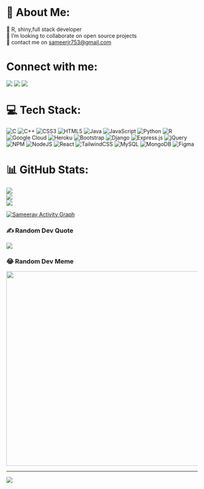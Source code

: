 # 💫 About Me:
🔭 R, shiny,full stack developer<br>👯 I’m looking to collaborate on open source projects<br>💬 contact me on sameerjr753@gmail.com<br>


# Connect with me:
<p align="left">

<a href = "https://www.linkedin.com/in/sameer-ahamed-168864221/"><img src="https://img.icons8.com/fluent/48/000000/linkedin.png"/></a>
<a href = "https://www.instagram.com/sameeray16/"><img src="https://img.icons8.com/fluent/48/000000/instagram-new.png"/></a>
<a href = "https://twitter.com/sameeray16_R6" > <img src="https://img.icons8.com/color/48/000000/twitter--v1.png"/> </a>


</p>

# 💻 Tech Stack:
![C](https://img.shields.io/badge/c-%2300599C.svg?style=for-the-badge&logo=c&logoColor=white) ![C++](https://img.shields.io/badge/c++-%2300599C.svg?style=for-the-badge&logo=c%2B%2B&logoColor=white) ![CSS3](https://img.shields.io/badge/css3-%231572B6.svg?style=for-the-badge&logo=css3&logoColor=white) ![HTML5](https://img.shields.io/badge/html5-%23E34F26.svg?style=for-the-badge&logo=html5&logoColor=white) ![Java](https://img.shields.io/badge/java-%23ED8B00.svg?style=for-the-badge&logo=java&logoColor=white) ![JavaScript](https://img.shields.io/badge/javascript-%23323330.svg?style=for-the-badge&logo=javascript&logoColor=%23F7DF1E) ![Python](https://img.shields.io/badge/python-3670A0?style=for-the-badge&logo=python&logoColor=ffdd54) ![R](https://img.shields.io/badge/r-%23276DC3.svg?style=for-the-badge&logo=r&logoColor=white) ![Google Cloud](https://img.shields.io/badge/Google%20Cloud-%234285F4.svg?style=for-the-badge&logo=google-cloud&logoColor=white) ![Heroku](https://img.shields.io/badge/heroku-%23430098.svg?style=for-the-badge&logo=heroku&logoColor=white) ![Bootstrap](https://img.shields.io/badge/bootstrap-%23563D7C.svg?style=for-the-badge&logo=bootstrap&logoColor=white) ![Django](https://img.shields.io/badge/django-%23092E20.svg?style=for-the-badge&logo=django&logoColor=white) ![Express.js](https://img.shields.io/badge/express.js-%23404d59.svg?style=for-the-badge&logo=express&logoColor=%2361DAFB) ![jQuery](https://img.shields.io/badge/jquery-%230769AD.svg?style=for-the-badge&logo=jquery&logoColor=white) ![NPM](https://img.shields.io/badge/NPM-%23000000.svg?style=for-the-badge&logo=npm&logoColor=white) ![NodeJS](https://img.shields.io/badge/node.js-6DA55F?style=for-the-badge&logo=node.js&logoColor=white) ![React](https://img.shields.io/badge/react-%2320232a.svg?style=for-the-badge&logo=react&logoColor=%2361DAFB) ![TailwindCSS](https://img.shields.io/badge/tailwindcss-%2338B2AC.svg?style=for-the-badge&logo=tailwind-css&logoColor=white) ![MySQL](https://img.shields.io/badge/mysql-%2300f.svg?style=for-the-badge&logo=mysql&logoColor=white) ![MongoDB](https://img.shields.io/badge/MongoDB-%234ea94b.svg?style=for-the-badge&logo=mongodb&logoColor=white) 	![Figma](https://img.shields.io/badge/figma-%23F24E1E.svg?style=for-the-badge&logo=figma&logoColor=white)
# 📊 GitHub Stats:
![](https://github-readme-stats.vercel.app/api?username=sameeray16&theme=vue-dark&hide_border=false&include_all_commits=false&count_private=false)<br/>
![](https://github-readme-streak-stats.herokuapp.com/?user=sameeray16&theme=vue-dark&hide_border=false)<br/>
![](https://github-readme-stats.vercel.app/api/top-langs/?username=sameeray16&theme=vue-dark&hide_border=false&include_all_commits=false&count_private=false&layout=compact)


<a href="https://github.com/sameeray16/github-readme-activity-graph"><img alt="Sameeray Activity Graph" src="https://activity-graph.herokuapp.com/graph?username=sameeray16&bg_color=0D1117&color=5BCDEC&line=5BCDEC&point=FFFFFF&hide_border=true" /></a>


### ✍️ Random Dev Quote
![](https://quotes-github-readme.vercel.app/api?type=vetical&theme=dark)

### 😂 Random Dev Meme
<img src="https://random-memer.herokuapp.com/" width="512px"/>

---
[![](https://visitcount.itsvg.in/api?id=sameeray16&icon=0&color=0)](https://visitcount.itsvg.in)
